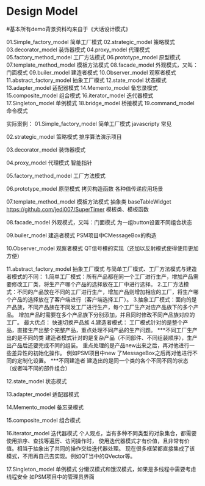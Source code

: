 # Design Model

#基本所有demo背景资料均来自于《大话设计模式》

01.Simple_factory_model   简单工厂模式
02.strategic_model        策略模式
03.decorator_model        装饰器模式
04.proxy_model            代理模式
05.factory_method_model   工厂方法模式
06.prototype_model        原型模式
07.template_method_model  模板方法模式
08.facade_model           外观模式，又叫：门面模式
09.builer_model           建造者模式
10.Observer_model         观察者模式
11.abstract_factory_model 抽象工厂模式
12.state_model            状态模式
13.adapter_model          适配器模式
14.Memento_model          备忘录模式
15.composite_model        组合模式
16.iterator_model         迭代器模式
17.Singleton_model        单例模式
18.bridge_model           桥接模式
19.command_model          命令模式

实际案例：
01.Simple_factory_model  简单工厂模式
	javascripty 常见
	
02.strategic_model       策略模式
	排序算法演示项目
	
03.decorator_model       装饰器模式

04.proxy_model           代理模式
	智能指针

05.factory_method_model  工厂方法模式

06.prototype_model       原型模式
	拷贝构造函数
	各种值传递应用场景
	
07.template_method_model 模板方法模式
	抽象类
	baseTableWidget
	https://github.com/jedi007/SuperTimer
	模板类、模板函数
	
08.facade_model          外观模式，又叫：门面模式
	为一组button设置不同组合状态
	
09.builer_model          建造者模式
	PSM项目中CMessageBox的构造
	
10.Observer_model        观察者模式
	QT信号槽的实现（还加以反射模式使得使用更加方便）
	
11.abstract_factory_model 抽象工厂模式
	与简单工厂模式、工厂方法模式与建造者模式的不同：
	1.简单工厂模式：所有产品都在同一个工厂进行生产，增加产品需要修改工厂类，将生产产哪个产品的选择放在工厂中进行选择。
	2.工厂方法模式：不同的产品放在不同的工厂进行生产，增加产品则增加相应的工厂，将生产哪个产品的选择放在了客户端进行（客户端选择工厂）。
	3.抽象工厂模式：面向的是产品族，不同产品族在不同发工厂进行生产，每个工厂生产对应产品族下的多个产品。
					增加产品时需要在多个产品族下分别添加，并且同时修改不同产品族对应的工厂。
					最大优点： 快速切换产品族
	4.建造者模式：  工厂模式针对的是整个产品，直接生产出整个完整产品，重点处理不同产品的生产问题。
							***不同工厂生产出的是不同的类
					建造者模式针对的是复杂产品（不同部件、不同组装顺序），生产出产品后还要完成不同的组装。
						  重点处理的是产品new出来之后，再对他进行一些差异性的初始化操作。
						  例如PSM项目中new 了MessageBox之后再对他进行不同的定制化设置。
						    ***不同建造者 建造出的是同一个类的各个不同不同的状态（或者叫不同的部件组合）
					
12.state_model            状态模式

13.adapter_model          适配器模式

14.Memento_model          备忘录模式

15.composite_model        组合模式

16.iterator_model         迭代器模式	
	个人观点，当有多种不同类型的对象集合，都需要使用排序、查找等遍历、访问操作时，
	使用迭代器模式才有价值，且非常有价值。相当于抽象出了共同的操作交给迭代器处理。
	现在很多框架都直接集成了该模式，不用再自己去实现。例如QT当中的QVector等。
	
17.Singleton_model        单例模式
	分懒汉模式和饿汉模式，如果是多线程中需要考虑线程安全
	如PSM项目中的管理员界面